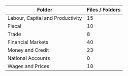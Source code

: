 | Folder                           |   Files / Folders |
|----------------------------------|-------------------|
| Labour, Capital and Productivity |                15 |
| Fiscal                           |                10 |
| Trade                            |                 8 |
| Financial Markets                |                40 |
| Money and Credit                 |                23 |
| National Accounts                |                 0 |
| Wages and Prices                 |                18 |